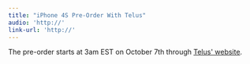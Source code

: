 ```yaml
---
title: "iPhone 4S Pre-Order With Telus"
audio: 'http://'
link-url: 'http://'
---
```

<p>The pre-order starts at 3am EST on October 7th through <a href="http://www.telusmobility.com">Telus' website</a>.</p>
